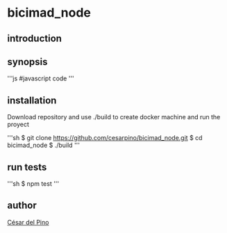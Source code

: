 # bicimad_node 
    
> 
    
introduction
------------
    
synopsis
--------
    
'''js
#javascript code
'''
    
installation
------------
Download repository and use ./build to create docker machine and run the proyect
    
'''sh
$ git clone https://github.com/cesarpino/bicimad_node.git
$ cd bicimad_node
$ ./build
'''
    
run tests
-------------
    
'''sh
$ npm test
'''
    
author
-------
    
[César del Pino](https://github.com/cesarpino)
